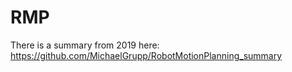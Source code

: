# RMP

There is a summary from 2019 here: https://github.com/MichaelGrupp/RobotMotionPlanning_summary
